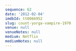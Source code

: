 ```yaml
---
sequence: 62
date: '2012-02-04'
imdbId: tt0066952
slug: count-yorga-vampire-1970
venue: null
venueNotes: null
medium: Netflix
mediumNotes: null
---
```


